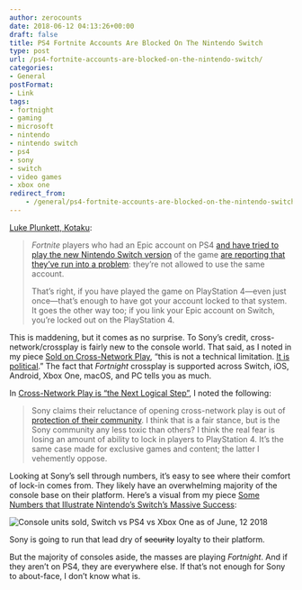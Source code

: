 ```yaml
---
author: zerocounts
date: 2018-06-12 04:13:26+00:00
draft: false
title: PS4 Fortnite Accounts Are Blocked On The Nintendo Switch
type: post
url: /ps4-fortnite-accounts-are-blocked-on-the-nintendo-switch/
categories:
- General
postFormat:
- Link
tags:
- fortnight
- gaming
- microsoft
- nintendo
- nintendo switch
- ps4
- sony
- switch
- video games
- xbox one
redirect_from:
    - /general/ps4-fortnite-accounts-are-blocked-on-the-nintendo-switch/
---
```


[Luke Plunkett, Kotaku](https://kotaku.com/ps4-fortnite-accounts-are-blocked-on-the-nintendo-switc-1826783281):

> _Fortnite_ players who had an Epic account on PS4 [and have tried to play the new Nintendo Switch version](https://kotaku.com/fortnite-goes-live-on-switch-today-1826764426) of the game [are reporting that they’ve run into a problem](https://www.reddit.com/r/FortNiteBR/comments/8qmly8/we_need_to_be_making_a_huge_deal_about_the_ps4/): they’re not allowed to use the same account.
>
> That’s right, if you have played the game on PlayStation 4—even just once—that’s enough to have got your account locked to that system. It goes the other way too; if you link your Epic account on Switch, you’re locked out on the PlayStation 4.

This is maddening, but it comes as no surprise. To Sony’s credit, cross-network/crossplay is fairly new to the console world. That said, as I noted in my piece [Sold on Cross-Network Play](/2017/06/18/sold-on-cross-network-play/), “this is not a technical limitation. [It is political](https://www.polygon.com/2017/6/13/15794464/sony-cross-platform-play-rocket-league-minecraft).” The fact that _Fortnight_ crossplay is supported across Switch, iOS, Android, Xbox One, macOS, and PC tells you as much.

In [Cross-Network Play is “the Next Logical Step”](/2018/03/25/cross-network-play-is-the-next-logical-step/), I noted the following:

> Sony claims their reluctance of opening cross-network play is out of [protection of their community](https://www.eurogamer.net/articles/2017-06-13-sony-defends-decision-to-block-cross-play-with-xbox-one-and-nintendo-switch). I think that is a fair stance, but is the Sony community any less toxic than others? I think the real fear is losing an amount of ability to lock in players to PlayStation 4. It’s the same case made for exclusive games and content; the latter I vehemently oppose.

Looking at Sony’s sell through numbers, it’s easy to see where their comfort of lock-in comes from. They likely have an overwhelming majority of the console base on their platform. Here’s a visual from my piece [Some Numbers that Illustrate Nintendo’s Switch’s Massive Success](/2018/04/26/some-numbers-that-illustrate-nintendo-switchs-massive-success/):

![Console units sold, Switch vs PS4 vs Xbox One as of June, 12 2018](/2018-06-12-units-sold-switch-ps4-xboxone.png)

Sony is going to run that lead dry of ~~security~~ loyalty to their platform.

But the majority of consoles aside, the masses are playing _Fortnight_. And if they aren’t on PS4, they are everywhere else. If that’s not enough for Sony to about-face, I don’t know what is.